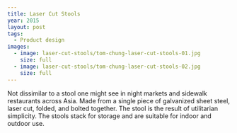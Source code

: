 ```yaml
---
title: Laser Cut Stools
year: 2015
layout: post
tags:
  - Product design
images:
  - image: laser-cut-stools/tom-chung-laser-cut-stools-01.jpg
    size: full
  - image: laser-cut-stools/tom-chung-laser-cut-stools-02.jpg
    size: full
---
```


Not dissimilar to a stool one might see in night markets and sidewalk restaurants across Asia. Made from a single piece of galvanized sheet steel, laser cut, folded, and bolted together. The stool is the result of utilitarian simplicity. The stools stack for storage and are suitable for indoor and outdoor use.